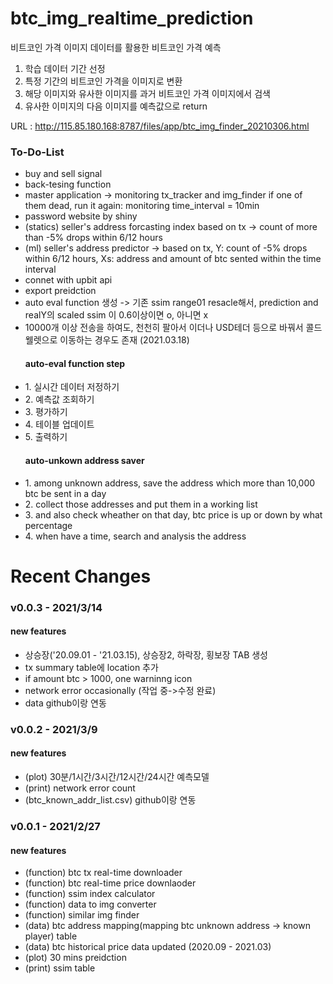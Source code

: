 # btc_img_realtime_prediction

비트코인 가격 이미지 데이터를 활용한 비트코인 가격 예측
1. 학습 데이터 기간 선정
2. 특정 기간의 비트코인 가격을 이미지로 변환 
3. 해당 이미지와 유사한 이미지를 과거 비트코인 가격 이미지에서 검색
4. 유사한 이미지의 다음 이미지를 예측값으로 return  

URL : http://115.85.180.168:8787/files/app/btc_img_finder_20210306.html

### To-Do-List

<ul>
 

<li> buy and sell signal </li>
<li> back-tesing function </li>
<li> master application -> monitoring tx_tracker and img_finder if one of them dead, run it again: monitoring time_interval = 10min </li>
<li> password website by shiny </li>
<li> (statics) seller's address forcasting index based on tx -> count of more than -5% drops within 6/12 hours </li>
<li> (ml) seller's address predictor -> based on tx, Y: count of -5% drops within 6/12 hours, Xs: address and amount of btc sented within the time interval </li>
<li> connet with upbit api </li>
<li> export preidction </li>
<li> auto eval function 생성 -> 기존 ssim range01 resacle해서, prediction and realY의 scaled ssim 이 0.6이상이면 o, 아니면 x </li>
<li> 10000개 이상 전송을 하여도, 천천히 팔아서 이더나 USD테더 등으로 바꿔서 콜드웰렛으로 이동하는 경우도 존재 (2021.03.18) </li>

</ul>

<ul>
 
#### auto-eval function step 
<li> 1. 실시간 데이터 저정하기  </li>
<li> 2. 예측값 조회하기 </li>
<li> 3. 평가하기 </li>
<li> 4. 테이블 업데이트 </li>
<li> 5. 출력하기 </li>

</ul>

<ul>
 
#### auto-unkown address saver
<li> 1. among unknown address, save the address which more than 10,000 btc be sent in a day </li>
<li> 2. collect those addresses and put them in a working list </li>
<li> 3. and also check wheather on that day, btc price is up or down by what percentage </li>
<li> 4. when have a time, search and analysis the address </li>

</ul>

# Recent Changes

### v0.0.3 - 2021/3/14

#### new features 

<ul>

<li> 상승장('20.09.01 - '21.03.15), 상승장2, 하락장, 횡보장 TAB 생성</li>
<li> tx summary table에 location 추가 </li>
<li> if amount btc > 1000, one warninng icon </li>
<li> network error occasionally (작업 중->수정 완료) </li>
<li> data github이랑 연동 </li>

</ul>

### v0.0.2 - 2021/3/9

#### new features 

<ul>

<li> (plot) 30분/1시간/3시간/12시간/24시간 예측모델 </li>
<li> (print) network error count </li>
<li> (btc_known_addr_list.csv) github이랑 연동</li>

</ul>

### v0.0.1 - 2021/2/27

#### new features 

<ul>

<li> (function) btc tx real-time downloader </li>
<li> (function) btc real-time price downlaoder </li>
<li> (function) ssim index calculator </li>
<li> (function) data to img converter </li>
<li> (function) similar img finder </li>
<li> (data) btc address mapping(mapping btc unknown address -> known player) table </li>
<li> (data) btc historical price data updated (2020.09 - 2021.03) </li>
<li> (plot) 30 mins preidction </li>
<li> (print) ssim table   
  
</ul>
